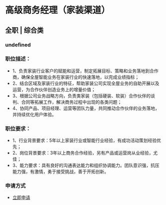
# 高级商务经理（家装渠道）
## 全职  |  综合类
### undefined

### 职位描述：
- 1、负责家装行业客户的赋能和运营，制定拓展目标、策略和业务落地到合作商，确保全屋智能业务在家装行业的快速落地，以完成业绩指标；
- 2、结合区域及家装行业的特征，帮助家装公司实现全屋业务的自助开展以及运营，为合作伙伴创造业务上的增量价值；
- 3、根据公司业务战略方向，负责类家装（包括硬装、软装）合作伙伴的谈判、合同等拓展工作，解决商务过程中出现的各类问题；
- 4、协同产品、项目经理、运营等团队力量，共同推动合作伙伴的业务落地，并持续优化用户体验。

### 职位要求：
- 1、行业背景要求：5年以上家装行业或智能行业经验，有成功活动策划经验优先；
- 2、岗位背景要求：3年以上商务合作经验，另有产品或运营岗从业经验，尤佳；
- 3、能力要求：具有良好的沟通表达能力和组织协调能力。团队意识强，抗压能力强，有激情，勇于接受挑战，善于开拓创新。
### 申请方式
- <a href="mailto:hr@tuya.com?subject=求职简历-高级商务经理（家装渠道）-来自GitHub">立即申请</a>